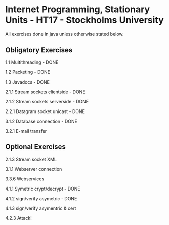 # Internet Programming, Stationary Units - HT17 - Stockholms University
All exercises done in java unless otherwise stated below.

## Obligatory Exercises ##

1.1 Multithreading - DONE

1.2 Packeting - DONE 

1.3 Javadocs - DONE 

2.1.1 Stream sockets clientside - DONE

2.1.2 Stream sockets serverside - DONE

2.2.1 Datagram socket unicast - DONE

3.1.2 Database connection - DONE

3.2.1 E-mail transfer

## Optional Exercises ##

2.1.3 Stream socket XML

3.1.1 Webserver connection

3.3.6 Webservices

4.1.1 Symetric crypt/decrypt - DONE 

4.1.2 sign/verify asymetric - DONE 

4.1.3 sign/verify asymentric & cert

4.2.3 Attack!

